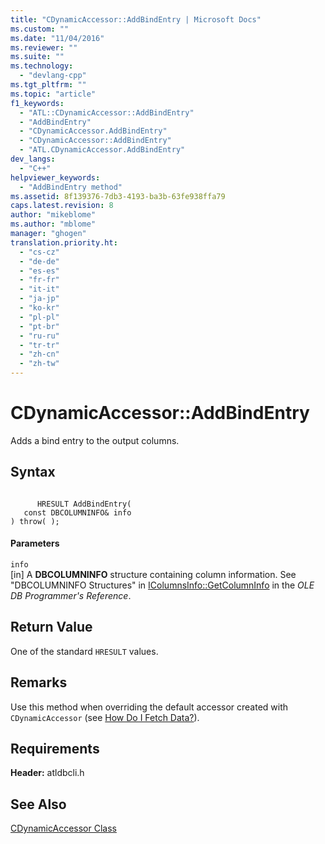 ```yaml
---
title: "CDynamicAccessor::AddBindEntry | Microsoft Docs"
ms.custom: ""
ms.date: "11/04/2016"
ms.reviewer: ""
ms.suite: ""
ms.technology: 
  - "devlang-cpp"
ms.tgt_pltfrm: ""
ms.topic: "article"
f1_keywords: 
  - "ATL::CDynamicAccessor::AddBindEntry"
  - "AddBindEntry"
  - "CDynamicAccessor.AddBindEntry"
  - "CDynamicAccessor::AddBindEntry"
  - "ATL.CDynamicAccessor.AddBindEntry"
dev_langs: 
  - "C++"
helpviewer_keywords: 
  - "AddBindEntry method"
ms.assetid: 8f139376-7db3-4193-ba3b-63fe938ffa79
caps.latest.revision: 8
author: "mikeblome"
ms.author: "mblome"
manager: "ghogen"
translation.priority.ht: 
  - "cs-cz"
  - "de-de"
  - "es-es"
  - "fr-fr"
  - "it-it"
  - "ja-jp"
  - "ko-kr"
  - "pl-pl"
  - "pt-br"
  - "ru-ru"
  - "tr-tr"
  - "zh-cn"
  - "zh-tw"
---
```

# CDynamicAccessor::AddBindEntry
Adds a bind entry to the output columns.  
  
## Syntax  
  
```  
  
      HRESULT AddBindEntry(   
   const DBCOLUMNINFO& info    
) throw( );  
```  
  
#### Parameters  
 `info`  
 [in] A **DBCOLUMNINFO** structure containing column information. See "DBCOLUMNINFO Structures" in [IColumnsInfo::GetColumnInfo](https://msdn.microsoft.com/en-us/library/ms722704.aspx) in the *OLE DB Programmer's Reference*.  
  
## Return Value  
 One of the standard `HRESULT` values.  
  
## Remarks  
 Use this method when overriding the default accessor created with `CDynamicAccessor` (see [How Do I Fetch Data?](../../data/oledb/fetching-data.md)).  
  
## Requirements  
 **Header:** atldbcli.h  
  
## See Also  
 [CDynamicAccessor Class](../../data/oledb/cdynamicaccessor-class.md)